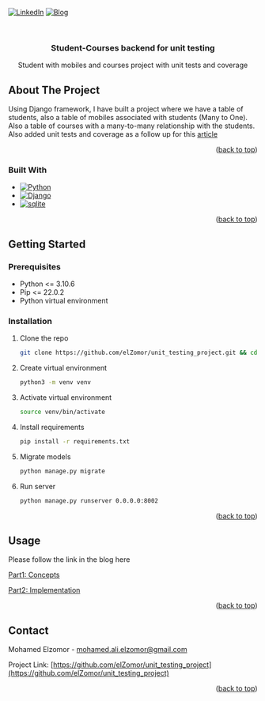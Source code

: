 [![LinkedIn][linkedin-shield]][linkedin-url]
[![Blog][hashnode-shield]][hashnode-url]

<br />
<div>

<h3 align="center">Student-Courses backend for unit testing</h3>

  <p align="center">
    Student with mobiles and courses project with unit tests and coverage
</div>

<!-- ABOUT THE PROJECT -->
## About The Project
Using Django framework, I have built a project where we have a table of students, also a table of 
mobiles associated with students (Many to One). Also a table of courses with a many-to-many relationship with the
 students. Also added unit tests and coverage as a follow up for this [article](https://zomor.hashnode.dev/django-unit-testing-part-12-testing-and-coverage-concepts)
<p align="right">(<a href="#readme-top">back to top</a>)</p>



### Built With

* [![Python][Python]][Python-url]
* [![Django][Django]][Django-url]
* [![sqlite][sqlite]][sqlite-url]

<p align="right">(<a href="#readme-top">back to top</a>)</p>



<!-- GETTING STARTED -->
## Getting Started


### Prerequisites

* Python <= 3.10.6
* Pip <= 22.0.2
* Python virtual environment

### Installation

1. Clone the repo
   ```sh
   git clone https://github.com/elZomor/unit_testing_project.git && cd unit_testing_project
   ```
2. Create virtual environment
   ```sh
   python3 -m venv venv
   ```
3. Activate virtual environment
   ```sh
   source venv/bin/activate
   ```
4. Install requirements
   ```sh
   pip install -r requirements.txt
   ```
5. Migrate models
   ```sh
   python manage.py migrate
   ```
6. Run server
   ```sh
   python manage.py runserver 0.0.0.0:8002
   ```
<p align="right">(<a href="#readme-top">back to top</a>)</p>



<!-- USAGE EXAMPLES -->
## Usage

Please follow the link in the blog here


[Part1: Concepts](https://zomor.hashnode.dev/django-unit-testing-part-12-testing-and-coverage-concepts)


[Part2: Implementation](https://zomor.hashnode.dev/django-unit-testing-part-22-testing-and-coverage-implementation)
<p align="right">(<a href="#readme-top">back to top</a>)</p>


<!-- CONTACT -->
## Contact

Mohamed Elzomor - mohamed.ali.elzomor@gmail.com

Project Link: [https://github.com/elZomor/unit_testing_project](https://github.com/elZomor/unit_testing_project)

<p align="right">(<a href="#readme-top">back to top</a>)</p>



<!-- MARKDOWN LINKS & IMAGES -->
<!-- https://www.markdownguide.org/basic-syntax/#reference-style-links -->
[linkedin-shield]: https://img.shields.io/badge/-LinkedIn-black.svg?style=for-the-badge&logo=linkedin&colorB=555
[linkedin-url]: https://linkedin.com/in/mohamed-elzomor
[hashnode-shield]: https://img.shields.io/badge/-Blog-black.svg?style=for-the-badge&colorB=555
[hashnode-url]: https://zomor.hashnode.dev/
[Django]: https://img.shields.io/badge/Django-092E20?style=for-the-badge&logo=django&logoColor=green
[Django-url]: https://docs.djangoproject.com/en/3.2/
[GraphQL]: https://img.shields.io/badge/GraphQl-E10098?style=for-the-badge&logo=graphql&logoColor=white
[GraphQL-url]: https://graphql.org/
[Python]: https://img.shields.io/badge/Python-FFD43B?style=for-the-badge&logo=python&logoColor=blue
[Python-url]: https://docs.python.org/3/
[sqlite]: https://img.shields.io/badge/SQLite-07405E?style=for-the-badge&logo=sqlite&logoColor=white
[sqlite-url]: https://www.sqlite.org/index.html
[JWT]: https://img.shields.io/badge/JWT-000000?style=for-the-badge&logo=JSON%20web%20tokens&logoColor=white
[JWT-url]: https://jwt.io/
